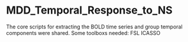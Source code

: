# MDD_Temporal_Response_to_NS
The core scripts for extracting the BOLD time series and group temporal components were shared.
Some toolboxs needed:
FSL
ICASSO
